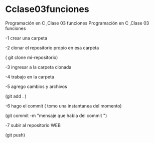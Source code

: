 # Cclase03funciones
Programación en C ,Clase 03  funciones
Programación en C ,Clase 03 funciones

-1 crear una carpeta

-2 clonar el repositorio propio en esa carpeta

( git clone mi-repositorio)

-3 ingresar a la carpeta clonada

-4 trabajo en la carpeta

-5 agrego cambios y archivos

(git add . )

-6 hago el commit ( tomo una instantanea del momento)

(git commit -m "mensaje que habla del commit ")

-7 subir al repositorio WEB

(git push)
